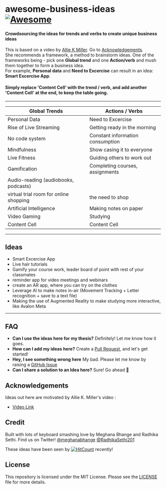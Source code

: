 # awesome-business-ideas [![Awesome](https://awesome.re/badge.svg)](https://awesome.re)
#### Crowdsourcing the ideas for trends and verbs to create unique business ideas ####
This is based on a video by [Allie K Miller](https://www.linkedin.com/in/alliekmiller/ "Allie K Miller"). Go to [Acknowledgements](#Acknowledgements).
</br>
She recommends a framework, a method to brainstorm ideas. One of the frameworks being - pick one __Global trend__ and one __Action/verb__ and mush them together to form a business idea. 
</br>
For example, __Personal data__ and __Need to Excercise__ can result in an idea: __Smart Excercise App__. 

#### Simply replace 'Content Cell' with the trend / verb, and add another 'Content Cell' at the end, to keep the table going. ####
 ---


Global Trends                           |  Actions / Verbs
--------------------------------------- | ---------------------------------------
Personal Data                           | Need to Excercise 
Rise of Live Streaming                  | Getting ready in the morning
No code system                          | Constant information consumption
Mindfulness                             | Show casing it to everyone
Live Fitness                            | Guiding others to work out
Gamification                            | Completing courses, assignments
Audio-reading (audiobooks, podcasts)    | 
virtual trial room for online shopping  | the need to shop
Artificial Intelligence                 | Making notes on paper
Video Gaming                            | Studying
Content Cell                            | Content Cell

---

Ideas               
---------------------
* Smart Excercise App
* Live hair tutorials 
* Gamify your course work, leader board of point with rest of your classmates
* reminder app for video meetings and webinars
* create an AR app, where you can try on the clothes
* Leverage AI to make notes in-air (Movement Tracking + Letter recognition + save to a text file)
* Making the use of Augmented Reality to make studying more interactive, like Avalon Meta
---
 FAQ 
 --------------------
 * **Can I use the ideas here for my thesis?** Definitely! Let me know how it goes. 
 * **How can I add my ideas here?** Create a [Pull Request](https://github.com/radhikasethi2011/awesome-business-ideas/pulls "Pull Request"), and let's get started!
 * **Hey, I see something wrong here** My bad. Please let me know by raising a [GitHub Issue](https://github.com/radhikasethi2011/awesome-business-ideas/issues "GitHub Issue") 
 * **Can I share a solution to an Idea here?** Sure! Go ahead :muscle:



Acknowledgements
---------------------

Ideas out here are motivated by Allie K. Miller's video : 
* [Video Link](https://www.linkedin.com/posts/alliekmiller_entrepreneurship-business-ugcPost-6668187105555951616-LGhO "Video Link")


Credit
---------------------

Built with lots of keyboard smashing love by Meghana Bhange and Radhika Sethi. Find us on Twitter! [@meghanabhange](https://twitter.com/meghanabhange "@meghanabhange") [@RadhikaSethi201](https://twitter.com/RadhikaSethi201 "@RadhikaSethi201") 

These ideas have been seen by [![HitCount](http://hits.dwyl.com/radhikasethi2011/awesome-business-ideas.svg)](http://hits.dwyl.com/radhikasethi2011/awesome-business-ideas) recently!


License
--------------------

This repository is licensed under the MIT License. Please see the [LICENSE](https://github.com/radhikasethi2011/awesome-business-ideas/blob/master/LICENSE "LICENSE")  file for more details.



